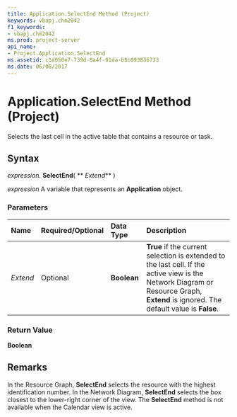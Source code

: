 ```yaml
---
title: Application.SelectEnd Method (Project)
keywords: vbapj.chm2042
f1_keywords:
- vbapj.chm2042
ms.prod: project-server
api_name:
- Project.Application.SelectEnd
ms.assetid: c1d050e7-739d-8a4f-01da-b8c093836733
ms.date: 06/08/2017
---
```



# Application.SelectEnd Method (Project)

Selects the last cell in the active table that contains a resource or task.


## Syntax

 _expression_. **SelectEnd**( ** _Extend_** )

 _expression_ A variable that represents an **Application** object.


### Parameters



|**Name**|**Required/Optional**|**Data Type**|**Description**|
|:-----|:-----|:-----|:-----|
| _Extend_|Optional|**Boolean**|**True** if the current selection is extended to the last cell. If the active view is the Network Diagram or Resource Graph, **Extend** is ignored. The default value is **False**.|

### Return Value

 **Boolean**


## Remarks

In the Resource Graph, **SelectEnd** selects the resource with the highest identification number. In the Network Diagram, **SelectEnd** selects the box closest to the lower-right corner of the view. The **SelectEnd** method is not available when the Calendar view is active.


